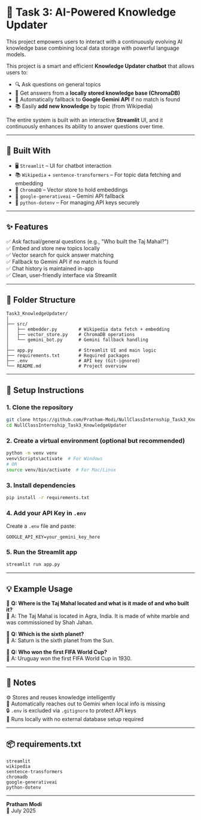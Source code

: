 # 🧠 Task 3: AI-Powered Knowledge Updater

This project empowers users to interact with a continuously evolving AI knowledge base combining local data storage with powerful language models.

This project is a smart and efficient **Knowledge Updater chatbot** that allows users to:

- 🔍 Ask questions on general topics  
- 🧠 Get answers from a **locally stored knowledge base (ChromaDB)**  
- 💬 Automatically fallback to **Google Gemini API** if no match is found  
- 📚 Easily **add new knowledge** by topic (from Wikipedia)

The entire system is built with an interactive **Streamlit** UI, and it continuously enhances its ability to answer questions over time.

---

## 🚀 Built With

- 🖥️ `Streamlit` – UI for chatbot interaction  
- 📚 `Wikipedia` + `sentence-transformers` – For topic data fetching and embedding  
- 🧠 `ChromaDB` – Vector store to hold embeddings  
- 🤖 `google-generativeai` – Gemini API fallback  
- 🔐 `python-dotenv` – For managing API keys securely

---

## ✨ Features

✅ Ask factual/general questions (e.g., "Who built the Taj Mahal?")  
✅ Embed and store new topics locally  
✅ Vector search for quick answer matching  
✅ Fallback to Gemini API if no match is found  
✅ Chat history is maintained in-app  
✅ Clean, user-friendly interface via Streamlit

---

## 🧱 Folder Structure

```
Task3_KnowledgeUpdater/
│
├── src/
│   ├── embedder.py        # Wikipedia data fetch + embedding
│   ├── vector_store.py    # ChromaDB operations
│   └── gemini_bot.py      # Gemini fallback handling
│
├── app.py                 # Streamlit UI and main logic
├── requirements.txt       # Required packages
├── .env                   # API key (Git-ignored)
└── README.md              # Project overview
```

---

## 🔧 Setup Instructions

### 1. Clone the repository

```bash
git clone https://github.com/Pratham-Modi/NullClassInternship_Task3_KnowledgeUpdater
cd NullClassInternship_Task3_KnowledgeUpdater
```

### 2. Create a virtual environment (optional but recommended)

```bash
python -m venv venv
venv\Scripts\activate  # For Windows
# OR
source venv/bin/activate  # For Mac/Linux
```

### 3. Install dependencies

```bash
pip install -r requirements.txt
```

### 4. Add your API Key in `.env`

Create a `.env` file and paste:

```env
GOOGLE_API_KEY=your_gemini_key_here
```

### 5. Run the Streamlit app

```bash
streamlit run app.py
```

---

## 💡 Example Usage

💬 **Q: Where is the Taj Mahal located and what is it made of and who built it?**  
📖 A: The Taj Mahal is located in Agra, India. It is made of white marble and was commissioned by Shah Jahan.

💬 **Q: Which is the sixth planet?**  
📖 A: Saturn is the sixth planet from the Sun.

💬 **Q: Who won the first FIFA World Cup?**  
📖 A: Uruguay won the first FIFA World Cup in 1930.

---

## 📌 Notes

⚙️ Stores and reuses knowledge intelligently  
📡 Automatically reaches out to Gemini when local info is missing  
🔒 `.env` is excluded via `.gitignore` to protect API keys  
📂 Runs locally with no external database setup required

---

## 📦 requirements.txt

```
streamlit
wikipedia
sentence-transformers
chromadb
google-generativeai
python-dotenv
```

---

**Pratham Modi**  
📅 July 2025
